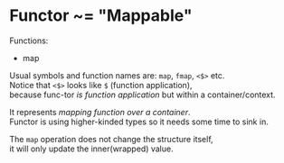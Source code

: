 
# Functor ~= "Mappable"

Functions:
- map

Usual symbols and function names are: `map`, `fmap`, `<$>` etc.  
Notice that  `<$>` looks like `$` (function application),  
because func-tor *is function application* but within a container/context.

It represents *mapping function over a container*.  
Functor is using higher-kinded types so it needs some time to sink in.

The `map` operation does not change the structure itself,  
it will only update the inner(wrapped) value.  



